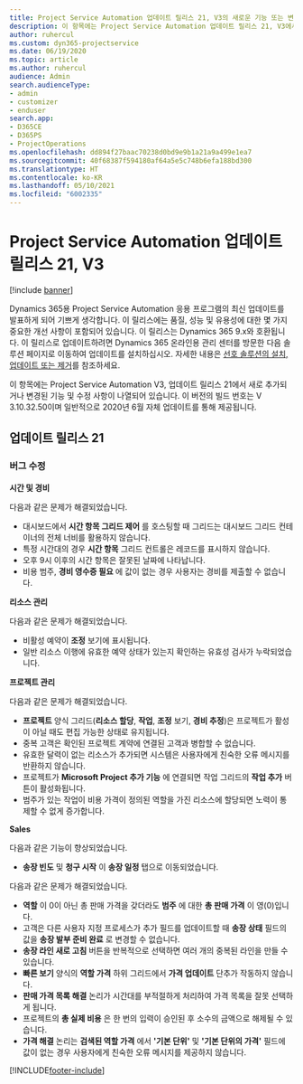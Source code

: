 ```yaml
---
title: Project Service Automation 업데이트 릴리스 21, V3의 새로운 기능 또는 변경된 기능
description: 이 항목에는 Project Service Automation 업데이트 릴리스 21, V3에서 사용할 수 있는 기능 및 수정 사항이 나열되어 있습니다.
author: ruhercul
ms.custom: dyn365-projectservice
ms.date: 06/19/2020
ms.topic: article
ms.author: ruhercul
audience: Admin
search.audienceType:
- admin
- customizer
- enduser
search.app:
- D365CE
- D365PS
- ProjectOperations
ms.openlocfilehash: dd894f27baac70238d0bd9e9b1a21a9a499e1ea7
ms.sourcegitcommit: 40f68387f594180af64a5e5c748b6efa188bd300
ms.translationtype: HT
ms.contentlocale: ko-KR
ms.lasthandoff: 05/10/2021
ms.locfileid: "6002335"
---
```

# <a name="project-service-automation-update-release-21-v3"></a>Project Service Automation 업데이트 릴리스 21, V3

[!include [banner](../includes/psa-now-project-operations.md)]

Dynamics 365용 Project Service Automation 응용 프로그램의 최신 업데이트를 발표하게 되어 기쁘게 생각합니다. 이 릴리스에는 품질, 성능 및 유용성에 대한 몇 가지 중요한 개선 사항이 포함되어 있습니다. 이 릴리스는 Dynamics 365 9.x와 호환됩니다. 이 릴리스로 업데이트하려면 Dynamics 365 온라인용 관리 센터를 방문한 다음 솔루션 페이지로 이동하여 업데이트를 설치하십시오. 자세한 내용은 [선호 솔루션의 설치, 업데이트 또는 제거](/power-platform/admin/install-remove-preferred-solution)를 참조하세요.

이 항목에는 Project Service Automation V3, 업데이트 릴리스 21에서 새로 추가되거나 변경된 기능 및 수정 사항이 나열되어 있습니다. 이 버전의 빌드 번호는 V 3.10.32.50이며 일반적으로 2020년 6월 자체 업데이트를 통해 제공됩니다.

## <a name="update-release-21"></a>업데이트 릴리스 21

### <a name="bug-fixes"></a>버그 수정

**시간 및 경비**

다음과 같은 문제가 해결되었습니다.

- 대시보드에서 **시간 항목 그리드 제어** 를 호스팅할 때 그리드는 대시보드 그리드 컨테이너의 전체 너비를 활용하지 않습니다.
- 특정 시간대의 경우 **시간 항목** 그리드 컨트롤은 레코드를 표시하지 않습니다.
- 오후 9시 이후의 시간 항목은 잘못된 날짜에 나타납니다.
- 비용 범주, **경비 영수증 필요** 에 값이 없는 경우 사용자는 경비를 제출할 수 없습니다.

**리소스 관리**

다음과 같은 문제가 해결되었습니다.

- 비활성 예약이 **조정** 보기에 표시됩니다.
- 일반 리소스 이행에 유효한 예약 상태가 있는지 확인하는 유효성 검사가 누락되었습니다.

**프로젝트 관리**

다음과 같은 문제가 해결되었습니다.

- **프로젝트** 양식 그리드(**리소스 할당**, **작업**, **조정** 보기, **경비 추정**)은 프로젝트가 활성이 아닐 때도 편집 가능한 상태로 유지됩니다.
- 중복 고객은 확인된 프로젝트 계약에 연결된 고객과 병합할 수 없습니다.
- 유효한 달력이 없는 리소스가 추가되면 시스템은 사용자에게 친숙한 오류 메시지를 반환하지 않습니다.
- 프로젝트가 **Microsoft Project 추가 기능** 에 연결되면 작업 그리드의 **작업 추가** 버튼이 활성화됩니다.
- 범주가 있는 작업이 비용 가격이 정의된 역할을 가진 리소스에 할당되면 노력이 통제할 수 없게 증가합니다.

**Sales**

다음과 같은 기능이 향상되었습니다.

- **송장 빈도** 및 **청구 시작** 이 **송장 일정** 탭으로 이동되었습니다.

다음과 같은 문제가 해결되었습니다.

- **역할** 이 0이 아닌 총 판매 가격을 갖더라도 **범주** 에 대한 **총 판매 가격** 이 영(0)입니다.
- 고객은 다른 사용자 지정 프로세스가 추가 필드를 업데이트할 때 **송장 상태** 필드의 값을 **송장 발부 준비 완료** 로 변경할 수 없습니다.
- **송장 라인 새로 고침** 버튼을 반복적으로 선택하면 여러 개의 중복된 라인을 만들 수 있습니다.
- **빠른 보기** 양식의 **역할 가격** 하위 그리드에서 **가격 업데이트** 단추가 작동하지 않습니다.
- **판매 가격 목록 해결** 논리가 시간대를 부적절하게 처리하여 가격 목록을 잘못 선택하게 됩니다.
- 프로젝트의 **총 실제 비용** 은 한 번의 입력이 승인된 후 소수의 금액으로 해제될 수 있습니다.
- **가격 해결** 논리는 **검색된 역할 가격** 에서 **'기본 단위'** 및 **'기본 단위의 가격'** 필드에 값이 없는 경우 사용자에게 친숙한 오류 메시지를 제공하지 않습니다.


[!INCLUDE[footer-include](../includes/footer-banner.md)]